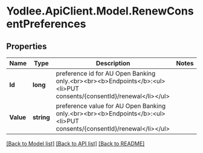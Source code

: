 # Yodlee.ApiClient.Model.RenewConsentPreferences

## Properties

Name | Type | Description | Notes
------------ | ------------- | ------------- | -------------
**Id** | **long** | preference id for AU Open Banking only.&lt;br&gt;&lt;br&gt;&lt;b&gt;Endpoints&lt;/b&gt;:&lt;ul&gt;&lt;li&gt;PUT consents/{consentId}/renewal&lt;/li&gt;&lt;/ul&gt; | 
**Value** | **string** | preference value for AU Open Banking only.&lt;br&gt;&lt;br&gt;&lt;b&gt;Endpoints&lt;/b&gt;:&lt;ul&gt;&lt;li&gt;PUT consents/{consentId}/renewal&lt;/li&gt;&lt;/ul&gt; | 

[[Back to Model list]](../README.md#documentation-for-models) [[Back to API list]](../README.md#documentation-for-api-endpoints) [[Back to README]](../README.md)

